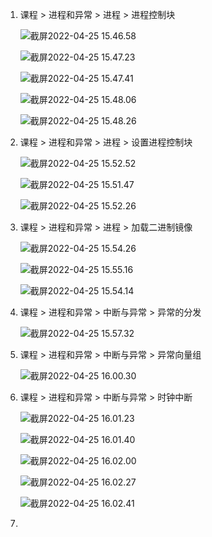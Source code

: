 1. 课程 > 进程和异常 > 进程 > 进程控制块

   ![截屏2022-04-25 15.46.58](https://cdn.jsdelivr.net/gh/hjc-owo/hjc-owo.github.io@img/202204251549541.png)

   ![截屏2022-04-25 15.47.23](https://cdn.jsdelivr.net/gh/hjc-owo/hjc-owo.github.io@img/202204251549571.png)

   ![截屏2022-04-25 15.47.41](https://cdn.jsdelivr.net/gh/hjc-owo/hjc-owo.github.io@img/202204251549560.png)

   ![截屏2022-04-25 15.48.06](https://cdn.jsdelivr.net/gh/hjc-owo/hjc-owo.github.io@img/202204251549564.png)

   ![截屏2022-04-25 15.48.26](https://cdn.jsdelivr.net/gh/hjc-owo/hjc-owo.github.io@img/202204251549552.png)

2. 课程 > 进程和异常 > 进程 > 设置进程控制块

   ![截屏2022-04-25 15.52.52](https://cdn.jsdelivr.net/gh/hjc-owo/hjc-owo.github.io@img/202204251553542.png)

   ![截屏2022-04-25 15.51.47](https://cdn.jsdelivr.net/gh/hjc-owo/hjc-owo.github.io@img/202204251553553.png)

   ![截屏2022-04-25 15.52.26](https://cdn.jsdelivr.net/gh/hjc-owo/hjc-owo.github.io@img/202204251553559.png)

3. 课程 > 进程和异常 > 进程 > 加载二进制镜像

   ![截屏2022-04-25 15.54.26](https://cdn.jsdelivr.net/gh/hjc-owo/hjc-owo.github.io@img/202204251555412.png)

   ![截屏2022-04-25 15.55.16](https://cdn.jsdelivr.net/gh/hjc-owo/hjc-owo.github.io@img/202204251556230.png)

   ![截屏2022-04-25 15.54.14](https://cdn.jsdelivr.net/gh/hjc-owo/hjc-owo.github.io@img/202204251555431.png)

4. 课程 > 进程和异常 > 中断与异常 > 异常的分发

   ![截屏2022-04-25 15.57.32](https://cdn.jsdelivr.net/gh/hjc-owo/hjc-owo.github.io@img/202204251557485.png)

5. 课程 > 进程和异常 > 中断与异常 > 异常向量组

   ![截屏2022-04-25 16.00.30](https://cdn.jsdelivr.net/gh/hjc-owo/hjc-owo.github.io@img/202204251600284.png)

6. 课程 > 进程和异常 > 中断与异常 > 时钟中断

   ![截屏2022-04-25 16.01.23](https://cdn.jsdelivr.net/gh/hjc-owo/hjc-owo.github.io@img/202204251603315.png)

   ![截屏2022-04-25 16.01.40](https://cdn.jsdelivr.net/gh/hjc-owo/hjc-owo.github.io@img/202204251603328.png)

   ![截屏2022-04-25 16.02.00](https://cdn.jsdelivr.net/gh/hjc-owo/hjc-owo.github.io@img/202204251603335.png)

   ![截屏2022-04-25 16.02.27](https://cdn.jsdelivr.net/gh/hjc-owo/hjc-owo.github.io@img/202204251603343.png)

   ![截屏2022-04-25 16.02.41](https://cdn.jsdelivr.net/gh/hjc-owo/hjc-owo.github.io@img/202204251603347.png)

7.
